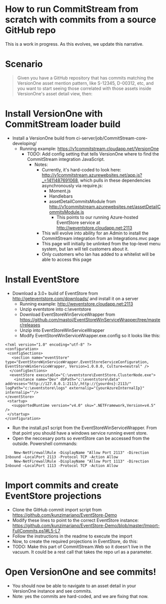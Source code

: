 # How to run CommitStream from scratch with commits from a source GitHub repo

This is a work in progress. As this evolves, we update this narrative.

# Scenario
> Given you have a GitHub repository that has commits matching the VersionOne asset mention pattern, like S-12345, D-00312, etc, and you
want to start seeing those correlated with those assets inside VersionOne's asset detail view, then:

# Install VersionOne with CommitStream loader build
* Install a VersionOne build from ci-server/job/CommitStream-core-developing/
  * Running example: https://v1commitstream.cloudapp.net/VersionOne
    * TODO: Add config setting that tells VersionOne where to find the CommitStream integration JavaScript. 
      * Notes: 
        * Currently, it's hard-coded to look here: http://v1commitstream.azurewebsites.net/app.js?_=1411487691068, which pulls in these dependencies asynchronously via require.js:
          * Moment.js
          * Handlebars
          * assetDetailCommitsModule from http://v1commitstream.azurewebsites.net/assetDetailCommitsModule.js
            * This points to our running Azure-hosted EventStore service at http://weventstore.cloudapp.net:2113
        * This will evolve into ability for an Admin to install the CommitStream integration from an Integrations.mvc page
        * This page will initially be unlinked from the top-level menu system, but Ian will tell customers about it.
        * Only customers who Ian has added to a whitelist will be able to access this page

# Install EventStore
* Download a 3.0+ build of EventStore from http://geteventstore.com/downloads/ and install it on a server
  * Running example: http://weventstore.cloudapp.net:2113
  * Unzip eventstore into c:\eventstore
  * Download EventStoreWinServiceWrapper from https://github.com/mastoj/EventStoreWinServiceWrapper/tree/master/releases
  * Unzip into EventStoreWinServiceWrapper
  * Modify EventStoreWinServiceWrapper.exe.config so it looks like this:

 ```
 <?xml version="1.0" encoding="utf-8" ?>
 <configuration>
  <configSections>
    <section name="eventStore" type="EventStoreWinServiceWrapper.EventStoreServiceConfiguration,   EventStoreWinServiceWrapper, Version=1.0.0.0, Culture=neutral" />
   </configSections>
   <eventStore executable="C:\eventstore\EventStore.ClusterNode.exe">
     <instance name="Dev" dbPath="c:\eventstore\data"    addresses="http://127.0.0.1:2113/,http://{yourdns}:2113/" logPath="c:\eventstore\logs" externalip="{yourAzureInternalIp}" internalip=""/>
 </eventStore>
  <startup>
    <supportedRuntime version="v4.0" sku=".NETFramework,Version=v4.5" />
  </startup>
</configuration>
 ```
 * Run the install.ps1 script from the EventStoreWinServiceWrapper. From that point you should have a windows service running event store.
 * Open the neccesary ports so eventStore can be accessed from the outside. Powershell commands:
```
	New-NetFirewallRule -DisplayName "Allow Port 2113" -Direction Inbound –LocalPort 2113 -Protocol TCP -Action Allow
	New-NetFirewallRule -DisplayName "Allow Port 1113" -Direction Inbound –LocalPort 1113 -Protocol TCP -Action Allow
```

# Import commits and create EventStore projections
* Clone the GitHub commit import script from https://github.com/kunzimariano/EventStore-Demo
* Modify these lines to point to the correct EventStore instance: https://github.com/kunzimariano/EventStore-Demo/blob/master/Import-FullCommits.ps1#L5-L7
* Follow the instructions in the readme to execute the import
* Now, to create the required projections in EventStore, do this:
* TODO: Make this part of CommitStream.Web so it doesn't live in the vacuum. It could be a rest call that takes the repo url as a parameter.

# Open VersionOne and see commits!
* You should now be able to navigate to an asset detail in your VersionOne instance and see commits.
* Note: yes the commits are hard-coded, and we are fixing that now.
